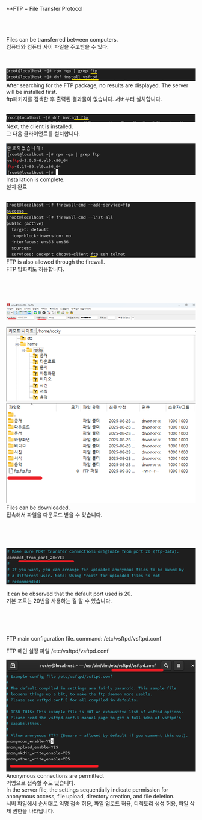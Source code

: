 **FTP = File Transfer Protocol
<br>
<br>

<br>
<Br>
Files can be transferred between computers.<br>
컴퓨터와 컴퓨터 사이 파일을 주고받을 수 있다.<br>
<br>
<Br>


![image break](../Pictur/step3/ftp1.png)<br>
After searching for the FTP package, no results are displayed. The server will be installed first.<br>
ftp패키지를 검색한 후 출력된 결과물이 없습니다. 서버부터 설치합니다.<br>
<br>





![image break](../Pictur/step3/ftp2.png)<br>
Next, the client is installed.<br>
그 다음 클라이언트를 설치합니다.<br>
<br>
![image break](../Pictur/step3/ftp3.png)<br>
Installation is complete.<br>
설치 완료<br>
<br>


![image break](../Pictur/step3/ftp4.png)<br>
FTP is also allowed through the firewall.<br>
FTP 방화벽도 허용합니다.<br>
<br>
<br>
<Br>
<Br>





![image break](../Pictur/step3/ftp5.png)

![image break](../Pictur/step3/ftp6.png)<br>
Files can be downloaded.<br>
접속해서 파일을 다운로드 받을 수 있습니다. 


<br>
<br>
<br>


![image break](../Pictur/step3/ftp7.png)<br>

It can be observed that the default port used is 20.<br>
기본 포트는 20번을 사용하는 걸 알 수 있습니다.<br>
<br>
<br>
<br>
<Br>


FTP main configuration file. command: /etc/vsftpd/vsftpd.conf

FTP 메인 설정 파일 /etc/vsftpd/vsftpd.conf

![image break](../Pictur/step3/ftp8.png)<br>
Anonymous connections are permitted.<br>
익명으로 접속할 수도 있습니다.<br>
In the server file, the settings sequentially indicate permission for anonymous access, file upload, directory creation, and file deletion.<br>
서버 파일에서 순서대로 익명 접속 허용, 파일 업로드 허용, 디렉토리 생성 허용, 파일 삭제 권한을 나타냅니다.
